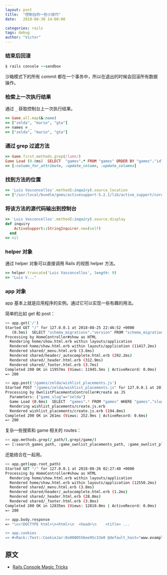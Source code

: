 ```yaml
---
layout: post
title:  "控制台的一些小技巧"
date:   2018-08-30 14:00:00

categories: rails
tags: debug
author: "Victor"
---
```


### 结束后回滚

```ruby
$ rails console --sandbox
```

沙箱模式下的所有 commit 都在一个事务中，所以在退出的时候会回滚所有数据操作。

### 检索上一次执行结果

通过 `_` 获取控制台上一次执行结果。

```ruby
>> Game.all.map(&:name)
=> ["zelda", "mario", "gta"]
>> names = _
=> ["zelda", "mario", "gta"]
```

### 通过 grep 过滤方法

```ruby
>> Game.first.methods.grep(/lumn/)
Game Load (0.8ms)  SELECT  "games".* FROM "games" ORDER BY "games"."id" ASC LIMIT $1  [["LIMIT", 1]]
=> [:column_for_attribute, :update_column, :update_columns]
```

### 找到方法的位置

```ruby
>> 'Luis Vasconcellos'.method(:inquiry).source_location
=> ["/usr/local/bundle/gems/activesupport-5.2.1/lib/active_support/core_ext/string/inquiry.rb", 12]
```

### 将该方法的源代码输出到控制台

```ruby
>> 'Luis Vasconcellos'.method(:inquiry).source.display
def inquiry
    ActiveSupport::StringInquirer.new(self)
  end
=> nil
```

### helper 对象

通过 helper 对象可以直接调用 Rails 的视图 helper 方法。

```ruby
>> helper.truncate('Luis Vasconcellos', length: 9)
=> "Luis V..."
```

### app 对象

app 基本上就是应用程序的实例。通过它可以实现一些有趣的用法。

简单的比如 get 和 post：

```bash
>> app.get('/')
Started GET "/" for 127.0.0.1 at 2018-08-25 22:46:52 +0000
   (0.5ms)  SELECT "schema_migrations"."version" FROM "schema_migrations" ORDER BY "schema_migrations"."version" ASC
Processing by HomeController#show as HTML
  Rendering home/show.html.erb within layouts/application
  Rendered home/show.html.erb within layouts/application (11417.2ms)
  Rendered shared/_menu.html.erb (3.6ms)
  Rendered shared/header/_autocomplete.html.erb (292.2ms)
  Rendered shared/_header.html.erb (312.9ms)
  Rendered shared/_footer.html.erb (3.7ms)
Completed 200 OK in 11957ms (Views: 11945.5ms | ActiveRecord: 0.0ms)
=> 200
```

```bash
>> app.post('/games/zelda/wishlist_placements.js')
Started POST "/games/zelda/wishlist_placements.js" for 127.0.0.1 at 2018-08-25 23:03:21 +0000
Processing by OwnlistPlacementsController#create as JS
  Parameters: {"game_slug"=>"zelda"}
  Game Load (0.6ms)  SELECT  "games".* FROM "games" WHERE "games"."slug" = $1 LIMIT $2  [["slug", "zelda"], ["LIMIT", 1]]
  Rendering wishlist_placements/create.js.erb
  Rendered wishlist_placements/create.js.erb (194.8ms)
Completed 200 OK in 261ms (Views: 252.9ms | ActiveRecord: 0.6ms)
=> 200
```

复杂一些搜索和 game 相关的 routes：

```bash
>> app.methods.grep(/_path/).grep(/game/)
=> [:search_games_path, :game_ownlist_placements_path, :game_ownlist_placement_path, :game_wishlist_placements_path, :game_wishlist_placement_path, :game_path]
```

还能结合在一起用。

```bash
>> app.get(app.root_path)
Started GET "/" for 127.0.0.1 at 2018-08-26 02:27:40 +0000
Processing by HomeController#show as HTML
  Rendering home/show.html.erb within layouts/application
  Rendered home/show.html.erb within layouts/application (12550.2ms)
  Rendered shared/_menu.html.erb (3.8ms)
  Rendered shared/header/_autocomplete.html.erb (1.2ms)
  Rendered shared/_header.html.erb (28.0ms)
  Rendered shared/_footer.html.erb (3.8ms)
Completed 200 OK in 12835ms (Views: 12810.0ms | ActiveRecord: 0.0ms)
=> 200

>> app.body.response
=> "\n<!DOCTYPE html>\n<html>\n  <head>\n    <title> ...

>> app.cookies
=> #<Rack::Test::CookieJar:0x0000556ee95c33e0 @default_host="www.example.com", @cookies=[#<Rack::Test::Cookie:0x0000556eeb72b2d0 @default_host="www.example.com", ...
```

## 原文

* [Rails Console Magic Tricks](https://medium.com/@lfv89/rails-console-magic-tricks-da1fdd657d32)
